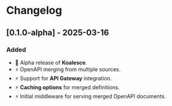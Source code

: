 # Changelog

## [0.1.0-alpha] - 2025-03-16

### Added

- 🚀 Alpha release of **Koalesce**.
- ⚡ OpenAPI merging from multiple sources.
- ⚡ Support for **API Gateway** integration.
- ⚡ **Caching options** for merged definitions.
- ⚡ Initial middleware for serving merged OpenAPI documents.
